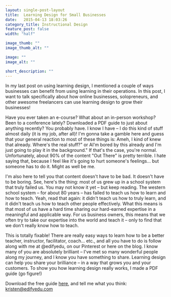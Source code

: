 ```yaml
---
layout: single-post-layout
title:  Learning Design for Small Businesses
date:   2015-04-13 18:03:26
category_title: Instructional Design
feature_post: false
width: "half"

image_thumb: ""
image_thumb_alt: ""

image: ""
image_alt: ""

short_description: ""
---
```


In my last post on using learning design, I mentioned a couple of ways businesses can benefit from using learning in their operations. In this post, I want to talk specifically about how online businesses, solopreneurs, and other awesome freelancers can use learning design to grow their businesses!

Have you ever taken an e-course? What about an in-person workshop? Been to a conference lately? Downloaded a PDF guide to just about anything recently? You probably have. I know I have – I do this kind of stuff almost daily (it is my job, after all)! I'm gonna take a gamble here and guess that your general reaction to most of these things is: Ameh, I kind of knew that already. Where's the real stuff?" or AI'm bored by this already and I'm just going to play it in the background." If that's the case, you're normal. Unfortunately, about 90% of the content "Out There" is pretty terrible. I hate saying that, because I feel like it's going to hurt someone's feelings… but someone has to do it. Might as well be me.

I'm also here to tell you that content doesn't have to be bad. It doesn't have to be boring. See, here's the thing: most of us grew up in a school system that truly failed us. You may not know it yet – but keep reading. The western school system – for about 80 years – has failed to teach us how to learn and how to teach. Yeah, read that again: it didn't teach us how to truly learn, and it didn't teach us how to teach other people effectively. What this means is that most of us have a hard time sharing our hard-earned expertise in a meaningful and applicable way. For us business owners, this means that we often try to take our expertise into the world and teach it – only to find that we don't really know how to teach.

This is totally fixable! There are really easy ways to learn how to be a better teacher, instructor, facilitator, coach… etc., and all you have to do is follow along with me at @edifyedu, on our Pinterest or here on the blog. I know many of you are absolutely brilliant – I've met so many wonderful people along my journey, and I know you have something to share. Learning design can help you share your brilliance – in a way that grows you and your customers. To show you how learning design really works, I made a PDF guide (go figure!)

Download the free guide [here](http://www.edifyedu.com/wp-content/uploads/2015/04/LD_Guide_for_Solopreneurs.pdf), and tell me what you think: [kristen@edifyedu.com](mailto:kristen@edifyedu.com)
